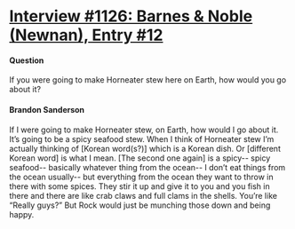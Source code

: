 # [Interview #1126: Barnes & Noble (Newnan), Entry #12](https://www.theoryland.com/intvmain.php?i=1126#12)

#### Question

If you were going to make Horneater stew here on Earth, how would you go about it?

#### Brandon Sanderson

If I were going to make Horneater stew, on Earth, how would I go about it. It’s going to be a spicy seafood stew. When I think of Horneater stew I’m actually thinking of [Korean word(s?)] which is a Korean dish. Or [different Korean word] is what I mean. [The second one again] is a spicy-- spicy seafood-- basically whatever thing from the ocean-- I don’t eat things from the ocean usually-- but everything from the ocean they want to throw in there with some spices. They stir it up and give it to you and you fish in there and there are like crab claws and full clams in the shells. You’re like “Really guys?” But Rock would just be munching those down and being happy.

